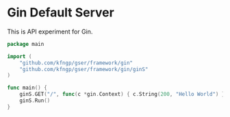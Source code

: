 # Gin Default Server

This is API experiment for Gin.

```go
package main

import (
	"github.com/kfngp/gser/framework/gin"
	"github.com/kfngp/gser/framework/gin/ginS"
)

func main() {
	ginS.GET("/", func(c *gin.Context) { c.String(200, "Hello World") })
	ginS.Run()
}
```

